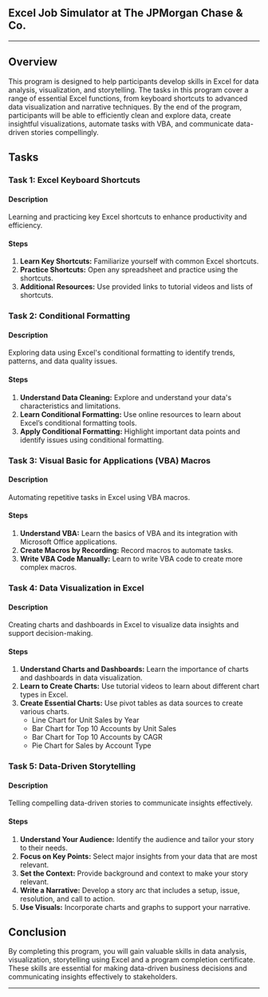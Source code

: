 ## Excel Job Simulator at The JPMorgan Chase & Co.

---

## Overview

This program is designed to help participants develop skills in Excel for data analysis, visualization, and storytelling. The tasks in this program cover a range of essential Excel functions, from keyboard shortcuts to advanced data visualization and narrative techniques. By the end of the program, participants will be able to efficiently clean and explore data, create insightful visualizations, automate tasks with VBA, and communicate data-driven stories compellingly.

## Tasks

### Task 1: Excel Keyboard Shortcuts

#### Description
Learning and practicing key Excel shortcuts to enhance productivity and efficiency.

#### Steps
1. **Learn Key Shortcuts:** Familiarize yourself with common Excel shortcuts.
2. **Practice Shortcuts:** Open any spreadsheet and practice using the shortcuts.
3. **Additional Resources:** Use provided links to tutorial videos and lists of shortcuts.

### Task 2: Conditional Formatting

#### Description
Exploring data using Excel's conditional formatting to identify trends, patterns, and data quality issues.

#### Steps
1. **Understand Data Cleaning:** Explore and understand your data's characteristics and limitations.
2. **Learn Conditional Formatting:** Use online resources to learn about Excel’s conditional formatting tools.
3. **Apply Conditional Formatting:** Highlight important data points and identify issues using conditional formatting.

### Task 3: Visual Basic for Applications (VBA) Macros

#### Description
Automating repetitive tasks in Excel using VBA macros.

#### Steps
1. **Understand VBA:** Learn the basics of VBA and its integration with Microsoft Office applications.
2. **Create Macros by Recording:** Record macros to automate tasks.
3. **Write VBA Code Manually:** Learn to write VBA code to create more complex macros.

### Task 4: Data Visualization in Excel

#### Description
Creating charts and dashboards in Excel to visualize data insights and support decision-making.

#### Steps
1. **Understand Charts and Dashboards:** Learn the importance of charts and dashboards in data visualization.
2. **Learn to Create Charts:** Use tutorial videos to learn about different chart types in Excel.
3. **Create Essential Charts:** Use pivot tables as data sources to create various charts.
   - Line Chart for Unit Sales by Year
   - Bar Chart for Top 10 Accounts by Unit Sales
   - Bar Chart for Top 10 Accounts by CAGR
   - Pie Chart for Sales by Account Type

### Task 5: Data-Driven Storytelling

#### Description
Telling compelling data-driven stories to communicate insights effectively.

#### Steps
1. **Understand Your Audience:** Identify the audience and tailor your story to their needs.
2. **Focus on Key Points:** Select major insights from your data that are most relevant.
3. **Set the Context:** Provide background and context to make your story relevant.
4. **Write a Narrative:** Develop a story arc that includes a setup, issue, resolution, and call to action.
5. **Use Visuals:** Incorporate charts and graphs to support your narrative.


## Conclusion

By completing this program, you will gain valuable skills in data analysis, visualization, storytelling using Excel and a program completion certificate. These skills are essential for making data-driven business decisions and communicating insights effectively to stakeholders.

---

